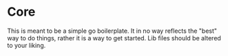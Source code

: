 # Core

This is meant to be a simple go boilerplate. It in no way reflects the "best" way to do things, rather it is a way to get started. Lib files should be altered to your liking. 